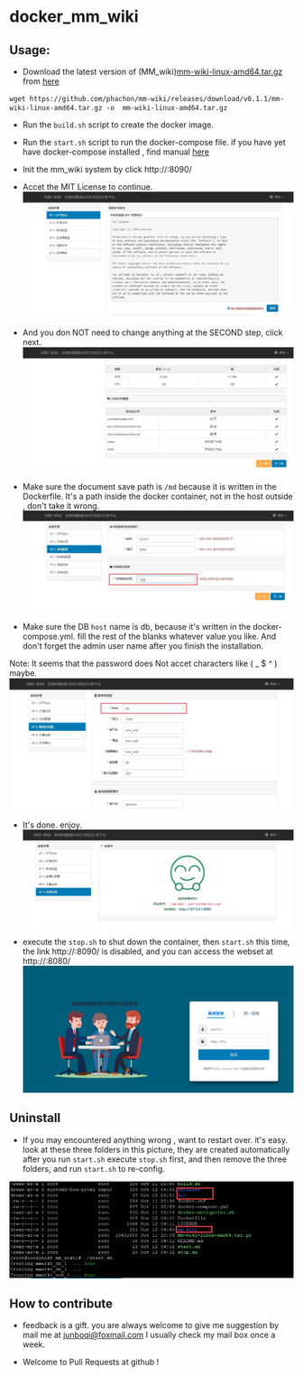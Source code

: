 # docker_mm_wiki

Usage:
--

- Download the latest version of (MM_wiki)[mm-wiki-linux-amd64.tar.gz](https://github.com/phachon/mm-wiki/releases/download/v0.1.1/mm-wiki-linux-amd64.tar.gz) from [here](https://github.com/phachon/mm-wiki/releases)

~~~
wget https://github.com/phachon/mm-wiki/releases/download/v0.1.1/mm-wiki-linux-amd64.tar.gz -o  mm-wiki-linux-amd64.tar.gz 
~~~

- Run the ``` build.sh ``` script to create the docker image.

- Run the ``` start.sh ``` script to run the docker-compose file.  if you have yet have docker-compose installed , find manual [here](https://docs.docker.com/compose/install/) 

- Init the mm_wiki system by click http://<container ip>:8090/
  
- Accet the MIT License to continue.
![s1](image/s1.jpg)
- And you don NOT need to change anything at the SECOND step, click next.
![s2](image/s2.jpg)
- Make sure the document save path is ``` /md ``` because it is written in the Dockerfile. It's a path inside the docker container, not in the host outside , don't take it wrong.
![s3](image/s3.jpg)
- Make sure the DB ``` host ``` name is db,  because it's written in the docker-compose.yml. fill the rest of the blanks whatever value you like.  And don't forget the admin user name after you finish the installation.   

Note: It seems that the password does Not accet characters like ( _ $ ^ ) maybe. 
![s4](image/s4.jpg)
- It's done. enjoy.
![s5](image/s5.jpg)
- execute the ``` stop.sh ``` to shut down the container, then ``` start.sh ```
  this time,  the link  http://<container ip>:8090/  is disabled, and you can access the webset at http://<container ip>:8080/ 
![s6](image/s6.jpg)

Uninstall
--

- If you may encountered anything wrong , want to restart over. it's easy.  look at these three folders in this picture,  they are created automatically after you run ``` start.sh ``` execute ``` stop.sh ``` first, and then remove the three folders, and run ``` start.sh ``` to re-config.

![folder](image/folder.jpg)


How to contribute
--

- feedback is a gift.  you are always welcome to give me suggestion by mail me at junboqi@foxmail.com   I usually check my mail box once a week.

- Welcome to Pull Requests at github !

